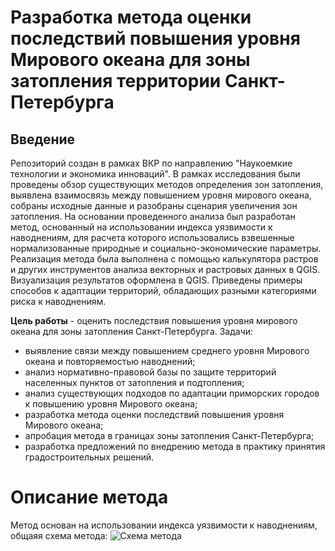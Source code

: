 # Разработка метода оценки последствий повышения уровня Мирового океана для зоны затопления территории Санкт-Петербурга
## Введение
Репозиторий создан в рамках ВКР по направлению "Наукоемкие технологии и экономика инноваций". В рамках исследования были проведены обзор существующих методов определения зон затопления, выявлена взаимосвязь между повышением уровня мирового океана, собраны исходные данные и разобраны сценария увеличения зон затопления. На основании проведенного анализа был разработан метод, основанный на использовании индекса уязвимости к наводнениям, для расчета которого использовались взвешенные нормализованные природные и социально-экономические параметры. Реализация метода была выполнена с помощью калькулятора растров и других инструментов анализа векторных и растровых данных в QGIS. Визуализация результатов оформлена в QGIS. Приведены примеры способов к адаптации территорий, обладающих разными категориями риска к наводнениям.

**Цель работы** - оценить последствия повышения уровня мирового океана для зоны затопления Санкт-Петербурга.
Задачи:
- выявление	связи	между	повышением	среднего	уровня	Мирового	океана	и повторяемостью	наводнений;
- анализ	нормативно-правовой	базы	по	защите	территорий населенных	пунктов	от	затопления	и	подтопления;
- анализ	существующих подходов	по адаптации	приморских	городов	к	повышению	уровня	Мирового	океана;
- разработка метода	оценки	последствий	повышения	уровня	Мирового	океана;
- апробация	метода в	границах	зоны	затопления	Санкт-Петербурга;
- разработка	предложений	по	внедрению	метода	в	практику	принятия	градостроительных решений.
# Описание метода
Метод основан на использовании индекса уязвимости к наводнениям, общаяя схема метода:
![Схема метода](https://github.com/user-attachments/assets/a55b933d-ede6-4118-be33-89570aed0c39)
